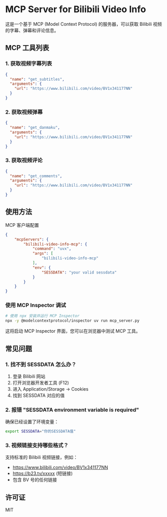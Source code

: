 # MCP Server for Bilibili Video Info

这是一个基于 MCP (Model Context Protocol) 的服务器，可以获取 Bilibili 视频的字幕、弹幕和评论信息。

## MCP 工具列表

### 1. 获取视频字幕列表

```json
{
  "name": "get_subtitles",
  "arguments": {
    "url": "https://www.bilibili.com/video/BV1x341177NN"
  }
}
```

### 2. 获取视频弹幕

```json
{
  "name": "get_danmaku",
  "arguments": {
    "url": "https://www.bilibili.com/video/BV1x341177NN"
  }
}
```

### 3. 获取视频评论

```json
{
  "name": "get_comments",
  "arguments": {
    "url": "https://www.bilibili.com/video/BV1x341177NN"
  }
}
```

## 使用方法

MCP 客户端配置
```json
{
    "mcpServers": {
        "bilibili-video-info-mcp": {
            "command": "uvx",
            "args": [
                "bilibili-video-info-mcp"
            ],
            "env": {
                "SESSDATA": "your valid sessdata"
            }
        }
    }
}
```

### 使用 MCP Inspector 调试

```bash
# 使用 npx 安装并运行 MCP Inspector
npx -y @modelcontextprotocol/inspector uv run mcp_server.py
```

这将启动 MCP Inspector 界面，您可以在浏览器中测试 MCP 工具。

## 常见问题

### 1. 找不到 SESSDATA 怎么办？

1. 登录 Bilibili 网站
2. 打开浏览器开发者工具 (F12)
3. 进入 Application/Storage -> Cookies
4. 找到 SESSDATA 对应的值

### 2. 报错 "SESSDATA environment variable is required"

确保已经设置了环境变量：

```bash
export SESSDATA="你的SESSDATA值"
```

### 3. 视频链接支持哪些格式？

支持标准的 Bilibili 视频链接，例如：
- https://www.bilibili.com/video/BV1x341177NN
- https://b23.tv/xxxxx (短链接)
- 包含 BV 号的任何链接

## 许可证

MIT
